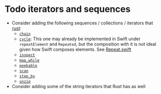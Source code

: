 # Todo iterators and sequences

- Consider adding the following sequences / collections / iterators that [rust](https://doc.rust-lang.org/std/iter/trait.Iterator.html):
  - [`chain`](https://doc.rust-lang.org/std/iter/trait.Iterator.html#method.chain)
  - [`cycle`](https://doc.rust-lang.org/std/iter/trait.Iterator.html#method.cycle): This one may already be implemented in Swift under `repeatElement` and `Repeated`, but the composition with it is not ideal given how Swift composes elements. See [Repeat.swift](https://github.com/apple/swift/blob/master/stdlib/public/core/Repeat.swift)
  - [`inspect`](https://doc.rust-lang.org/std/iter/trait.Iterator.html#method.inspect)
  - [`map_while`](https://doc.rust-lang.org/std/iter/trait.Iterator.html#method.map_while)
  - [`peekable`](https://doc.rust-lang.org/std/iter/trait.Iterator.html#method.peekable)
  - [`scan`](https://doc.rust-lang.org/std/iter/trait.Iterator.html#method.scan)
  - [`step_by`](https://doc.rust-lang.org/std/iter/trait.Iterator.html#method.step_by)
  - [`unzip`](https://doc.rust-lang.org/std/iter/trait.Iterator.html#method.unzip)
- Consider adding some of the string iterators that Rust has as well
